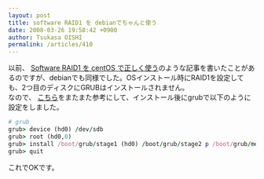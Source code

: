 ```yaml
---
layout: post
title: software RAID1 を debianでちゃんと使う
date: 2008-03-26 19:58:42 +0900
author: Tsukasa OISHI
permalink: /articles/410
---
```



以前、 [Software RAID1 を centOS で正しく使う](/articles/114)のような記事を書いたことがあるのですが、debianでも同様でした。OSインストール時にRAID1を設定しても、2つ目のディスクにGRUBはインストールされません。  
なので、 [こちら](http://www.miraclelinux.com/technet/faq/data/00080.html)をまたまた参考にして、インストール後にgrubで以下のように設定をしました。  

```ruby  
# grub  
grub> device (hd0) /dev/sdb  
grub> root (hd0,0)  
grub> install /boot/grub/stage1 (hd0) /boot/grub/stage2 p /boot/grub/menu.lst  
grub> quit  
```  

これでOKです。  

